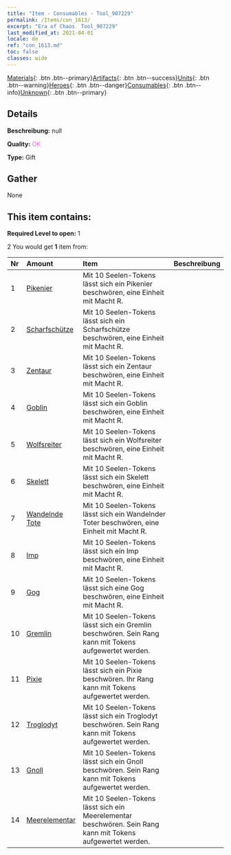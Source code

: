```yaml
---
title: "Item - Consumables - Tool_907229"
permalink: /Items/con_1613/
excerpt: "Era of Chaos  Tool_907229"
last_modified_at: 2021-04-01
locale: de
ref: "con_1613.md"
toc: false
classes: wide
---
```

 [Materials](/de/Items/){: .btn .btn--primary}[Artifacts](/de/Items/Artifacts/){: .btn .btn--success}[Units](/de/Items/Units/){: .btn .btn--warning}[Heroes](/de/Items/Heroes/){: .btn .btn--danger}[Consumables](/de/Items/Consumables/){: .btn .btn--info}[Unknown](/de/Items/Unknown/){: .btn .btn--primary}

## Details
 **Beschreibung:** null

 **Quality:** <span style="color: #DA70D6">OK</span>

 **Type:** Gift

## Gather

  None

## This item contains:

 **Required Level to open:** 1

 2 You would get **1** item  from:

  | Nr | Amount |     Item    | Beschreibung |
  |:---|:-------|:------------|:-----------:|
  | 1 | [Pikenier](/de/Items/unt_190/) | Mit 10 Seelen-Tokens lässt sich ein Pikenier beschwören, eine Einheit mit Macht R. | 
  | 2 | [Scharfschütze](/de/Items/unt_191/) | Mit 10 Seelen-Tokens lässt sich ein Scharfschütze beschwören, eine Einheit mit Macht R. | 
  | 3 | [Zentaur](/de/Items/unt_199/) | Mit 10 Seelen-Tokens lässt sich ein Zentaur beschwören, eine Einheit mit Macht R. | 
  | 4 | [Goblin](/de/Items/unt_217/) | Mit 10 Seelen-Tokens lässt sich ein Goblin beschwören, eine Einheit mit Macht R. | 
  | 5 | [Wolfsreiter](/de/Items/unt_218/) | Mit 10 Seelen-Tokens lässt sich ein Wolfsreiter beschwören, eine Einheit mit Macht R. | 
  | 6 | [Skelett](/de/Items/unt_208/) | Mit 10 Seelen-Tokens lässt sich ein Skelett beschwören, eine Einheit mit Macht R. | 
  | 7 | [Wandelnde Tote](/de/Items/unt_209/) | Mit 10 Seelen-Tokens lässt sich ein Wandelnder Toter beschwören, eine Einheit mit Macht R. | 
  | 8 | [Imp](/de/Items/unt_226/) | Mit 10 Seelen-Tokens lässt sich ein Imp beschwören, eine Einheit mit Macht R. | 
  | 9 | [Gog](/de/Items/unt_227/) | Mit 10 Seelen-Tokens lässt sich eine Gog beschwören, eine Einheit mit Macht R. | 
  | 10 | [Gremlin](/de/Items/unt_235/) | Mit 10 Seelen-Tokens lässt sich ein Gremlin beschwören. Sein Rang kann mit Tokens aufgewertet werden. | 
  | 11 | [Pixie](/de/Items/unt_262/) | Mit 10 Seelen-Tokens lässt sich ein Pixie beschwören. Ihr Rang kann mit Tokens aufgewertet werden. | 
  | 12 | [Troglodyt](/de/Items/unt_244/) | Mit 10 Seelen-Tokens lässt sich ein Troglodyt beschwören. Sein Rang kann mit Tokens aufgewertet werden. | 
  | 13 | [Gnoll](/de/Items/unt_253/) | Mit 10 Seelen-Tokens lässt sich ein Gnoll beschwören. Sein Rang kann mit Tokens aufgewertet werden. | 
  | 14 | [Meerelementar](/de/Items/unt_275/) | Mit 10 Seelen-Tokens lässt sich ein Meerelementar beschwören. Sein Rang kann mit Tokens aufgewertet werden. | 
